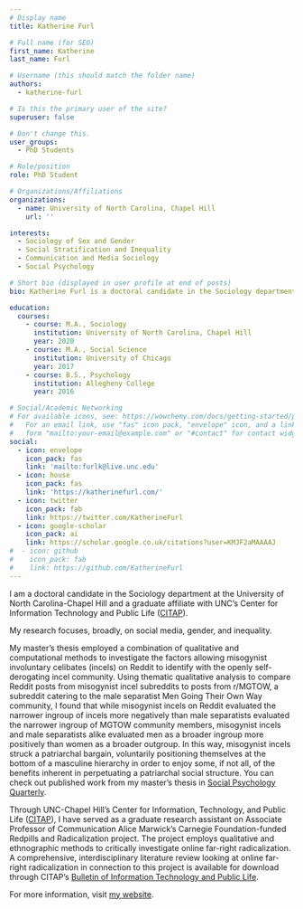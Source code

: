 ```yaml
---
# Display name
title: Katherine Furl

# Full name (for SEO)
first_name: Katherine
last_name: Furl

# Username (this should match the folder name)
authors:
  - katherine-furl

# Is this the primary user of the site?
superuser: false

# Don't change this.
user_groups:
  - PhD Students

# Role/position
role: PhD Student

# Organizations/Affiliations
organizations:
  - name: University of North Carolina, Chapel Hill
    url: ''

interests:
  - Sociology of Sex and Gender
  - Social Stratification and Inequality
  - Communication and Media Sociology
  - Social Psychology

# Short bio (displayed in user profile at end of posts)
bio: Katherine Furl is a doctoral candidate in the Sociology department at the University of North Carolina-Chapel Hill and a graduate affiliate with UNC’s Center for Information Technology and Public Life ([CITAP](https://citap.unc.edu/)).

education:
  courses:
    - course: M.A., Sociology
      institution: University of North Carolina, Chapel Hill
      year: 2020
    - course: M.A., Social Science
      institution: University of Chicago
      year: 2017
    - course: B.S., Psychology
      institution: Allegheny College
      year: 2016

# Social/Academic Networking
# For available icons, see: https://wowchemy.com/docs/getting-started/page-builder/#icons
#   For an email link, use "fas" icon pack, "envelope" icon, and a link in the
#   form "mailto:your-email@example.com" or "#contact" for contact widget.
social:
  - icon: envelope
    icon_pack: fas
    link: 'mailto:furlk@live.unc.edu'
  - icon: house
    icon_pack: fas
    link: 'https://katherinefurl.com/'
  - icon: twitter
    icon_pack: fab
    link: https://twitter.com/KatherineFurl
  - icon: google-scholar
    icon_pack: ai
    link: https://scholar.google.co.uk/citations?user=KMJF2aMAAAAJ
#  - icon: github
#    icon_pack: fab
#    link: https://github.com/KatherineFurl
---
```


I am a doctoral candidate in the Sociology department at the University of North Carolina-Chapel Hill and a graduate affiliate with UNC’s Center for Information Technology and Public Life ([CITAP](https://citap.unc.edu/)).

My research focuses, broadly, on social media, gender, and inequality.

My master’s thesis employed a combination of qualitative and computational methods to investigate the factors allowing misogynist involuntary celibates (incels) on Reddit to identify with the openly self-derogating incel community. Using thematic qualitative analysis to compare Reddit posts from misogynist incel subreddits to posts from r/MGTOW, a subreddit catering to the male separatist Men Going Their Own Way community, I found that while misogynist incels on Reddit evaluated the narrower ingroup of incels more negatively than male separatists evaluated the narrower ingroup of MGTOW community members, misogynist incels and male separatists alike evaluated men as a broader ingroup more positively than women as a broader outgroup. In this way, misogynist incels struck a patriarchal bargain, voluntarily positioning themselves at the bottom of a masculine hierarchy in order to enjoy some, if not all, of the benefits inherent in perpetuating a patriarchal social structure. You can check out published work from my master’s thesis in [Social Psychology Quarterly](https://journals.sagepub.com/eprint/XKUFISZCGBR4DB5VBK6D/full).

Through UNC-Chapel Hill’s Center for Information, Technology, and Public Life ([CITAP](https://citap.unc.edu/)), I have served as a graduate research assistant on Associate Professor of Communication Alice Marwick’s Carnegie Foundation-funded Redpills and Radicalization project. The project employs qualitative and ethnographic methods to critically investigate online far-right radicalization. A comprehensive, interdisciplinary literature review looking at online far-right radicalization in connection to this project is available for download through CITAP’s [Bulletin of Information Technology and Public Life](https://citap.pubpub.org/pub/jq7l6jny/release/1).

For more information, visit [my website](https://katherinefurl.com/). 